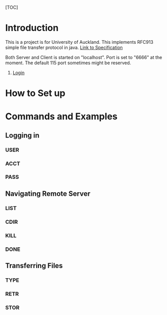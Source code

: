 ﻿[TOC]

# Introduction
This is a project is for University of Auckland. This implements RFC913 simple file transfer protocol in java. [Link to Specification](https://tools.ietf.org/html/rfc913) 

Both Server and Client is started on "localhost". 
Port is set to "6666" at the moment. The default 115 port sometimes might be reserved. 


1. [Login](#Logging-in)

# How to Set up
# Commands and Examples
## Logging in 
### USER
### ACCT
### PASS
## Navigating Remote Server
### LIST
### CDIR
### KILL
### DONE
## Transferring Files
### TYPE
### RETR
### STOR
